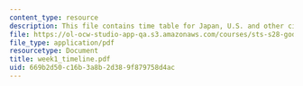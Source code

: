 ```yaml
---
content_type: resource
description: This file contains time table for Japan, U.S. and other civilizations.
file: https://ol-ocw-studio-app-qa.s3.amazonaws.com/courses/sts-s28-godzilla-and-the-bullet-train-technology-and-culture-in-modern-japan-fall-2005/669b2d50c16b3a8b2d389f879758d4ac_week1_timeline.pdf
file_type: application/pdf
resourcetype: Document
title: week1_timeline.pdf
uid: 669b2d50-c16b-3a8b-2d38-9f879758d4ac
---
```

